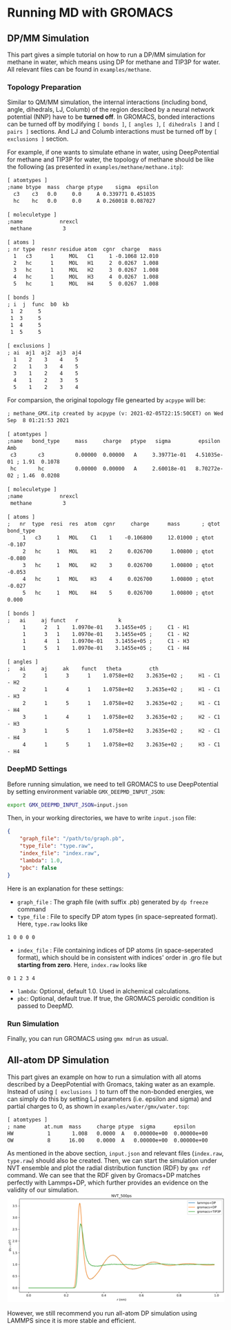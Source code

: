 # Running MD with GROMACS
## DP/MM Simulation
This part gives a simple tutorial on how to run a DP/MM simulation for methane in water, which means using DP for methane and TIP3P for water. All relevant files can be found in `examples/methane`.
### Topology Preparation
Similar to QM/MM simulation, the internal interactions (including bond, angle, dihedrals, LJ, Columb) of the region descibed by a neural network potential (NNP) have to be **turned off**. In GROMACS, bonded interactions can be turned off by modifying `[ bonds ]`, `[ angles ]`, `[ dihedrals ]` and `[ pairs ]` sections. And LJ and Columb interactions must be turned off by `[ exclusions ]` section.

For example, if one wants to simulate ethane in water, using DeepPotential for methane and TIP3P for water, the topology of methane should be like the following (as presented in `examples/methane/methane.itp`):
```
[ atomtypes ]
;name btype  mass  charge ptype    sigma  epsilon
  c3    c3   0.0     0.0     A 0.339771 0.451035
  hc    hc   0.0     0.0     A 0.260018 0.087027

[ moleculetype ]
;name            nrexcl
 methane          3

[ atoms ]
; nr type  resnr residue atom  cgnr  charge   mass
  1   c3      1     MOL   C1     1 -0.1068 12.010
  2   hc      1     MOL   H1     2  0.0267  1.008
  3   hc      1     MOL   H2     3  0.0267  1.008
  4   hc      1     MOL   H3     4  0.0267  1.008
  5   hc      1     MOL   H4     5  0.0267  1.008

[ bonds ]
; i  j  func  b0  kb
 1  2     5        
 1  3     5        
 1  4     5        
 1  5     5        

[ exclusions ]
; ai  aj1  aj2  aj3  aj4
  1    2    3    4    5
  2    1    3    4    5
  3    1    2    4    5
  4    1    2    3    5
  5    1    2    3    4
```
For comparsion, the original topology file genearted by `acpype` will be:
```
; methane_GMX.itp created by acpype (v: 2021-02-05T22:15:50CET) on Wed Sep  8 01:21:53 2021

[ atomtypes ]
;name   bond_type     mass     charge   ptype   sigma         epsilon       Amb
 c3       c3          0.00000  0.00000   A     3.39771e-01   4.51035e-01 ; 1.91  0.1078
 hc       hc          0.00000  0.00000   A     2.60018e-01   8.70272e-02 ; 1.46  0.0208

[ moleculetype ]
;name            nrexcl
 methane          3

[ atoms ]
;   nr  type  resi  res  atom  cgnr     charge      mass       ; qtot   bond_type
     1   c3     1   MOL    C1    1    -0.106800     12.01000 ; qtot -0.107
     2   hc     1   MOL    H1    2     0.026700      1.00800 ; qtot -0.080
     3   hc     1   MOL    H2    3     0.026700      1.00800 ; qtot -0.053
     4   hc     1   MOL    H3    4     0.026700      1.00800 ; qtot -0.027
     5   hc     1   MOL    H4    5     0.026700      1.00800 ; qtot 0.000

[ bonds ]
;   ai     aj funct   r             k
     1      2   1    1.0970e-01    3.1455e+05 ;     C1 - H1    
     1      3   1    1.0970e-01    3.1455e+05 ;     C1 - H2    
     1      4   1    1.0970e-01    3.1455e+05 ;     C1 - H3    
     1      5   1    1.0970e-01    3.1455e+05 ;     C1 - H4    

[ angles ]
;   ai     aj     ak    funct   theta         cth
     2      1      3      1    1.0758e+02    3.2635e+02 ;     H1 - C1     - H2    
     2      1      4      1    1.0758e+02    3.2635e+02 ;     H1 - C1     - H3    
     2      1      5      1    1.0758e+02    3.2635e+02 ;     H1 - C1     - H4    
     3      1      4      1    1.0758e+02    3.2635e+02 ;     H2 - C1     - H3    
     3      1      5      1    1.0758e+02    3.2635e+02 ;     H2 - C1     - H4    
     4      1      5      1    1.0758e+02    3.2635e+02 ;     H3 - C1     - H4    
```
### DeepMD Settings
Before running simulation, we need to tell GROMACS to use DeepPotential by setting environment variable `GMX_DEEPMD_INPUT_JSON`:
```bash
export GMX_DEEPMD_INPUT_JSON=input.json
```
Then, in your working directories, we have to write `input.json` file:
```json
{
    "graph_file": "/path/to/graph.pb",
    "type_file": "type.raw",
    "index_file": "index.raw",
    "lambda": 1.0,
    "pbc": false
}
```
Here is an explanation for these settings:
+ `graph_file` : The graph file (with suffix .pb) generated by `dp freeze` command
+ `type_file` : File to specify DP atom types (in space-sepreated format). Here, `type.raw` looks like
```
1 0 0 0 0
```
+ `index_file` : File containing indices of DP atoms (in space-seperated format), which should be in consistent with indices' order in .gro file but **starting from zero**. Here, `index.raw` looks like
```
0 1 2 3 4
```
+ `lambda`: Optional, default 1.0. Used in alchemical calculations.
+ `pbc`: Optional, default true. If true, the GROMACS peroidic condition is passed to DeepMD.

### Run Simulation
Finally, you can run GROMACS using `gmx mdrun` as usual.

## All-atom DP Simulation
This part gives an example on how to run a simulation with all atoms described by a DeepPotential with Gromacs, taking water as an example. Instead of using `[ exclusions ]` to turn off the non-bonded energies, we can simply do this by setting LJ parameters (i.e. epsilon and sigma) and partial charges to 0, as shown in `examples/water/gmx/water.top`:
```
[ atomtypes ]
; name      at.num  mass     charge ptype  sigma      epsilon
HW           1       1.008   0.0000  A   0.00000e+00  0.00000e+00
OW           8      16.00    0.0000  A   0.00000e+00  0.00000e+00
``` 
As mentioned in the above section, `input.json` and relevant files (`index.raw`, `type.raw`) should also be created. Then, we can start the simulation under NVT ensemble and plot the radial distribution function (RDF) by `gmx rdf` command. We can see that the RDF given by Gromacs+DP matches perfectly with Lammps+DP, which further provides an evidence on the validity of our simulation.
![rdf](../../examples/water/gmx/rdf.png)

However, we still recommend you run all-atom DP simulation using LAMMPS since it is more stable and efficient.